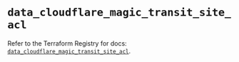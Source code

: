 # `data_cloudflare_magic_transit_site_acl`

Refer to the Terraform Registry for docs: [`data_cloudflare_magic_transit_site_acl`](https://registry.terraform.io/providers/cloudflare/cloudflare/5.5.0/docs/data-sources/magic_transit_site_acl).
